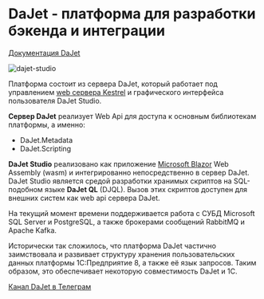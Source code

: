 # DaJet - платформа для разработки бэкенда и интеграции

[Документация DaJet](https://zhichkin.github.io/)

![dajet-studio](https://github.com/zhichkin/dajet/blob/main/doc/dajet-studio/dajet-studio.png)

Платформа состоит из сервера DaJet, который работает под управлением
[web сервера Kestrel](https://learn.microsoft.com/en-us/aspnet/core/fundamentals/servers/kestrel?view=aspnetcore-7.0)
и графического интерфейса пользователя DaJet Studio.

**Сервер DaJet** реализует Web Api для доступа к основным библиотекам платформы, а именно:
- DaJet.Metadata
- DaJet.Scripting

**DaJet Studio** реализовано как приложение
[Microsoft Blazor](https://learn.microsoft.com/en-us/ASPNET/core/blazor/?view=aspnetcore-7.0)
Web Assembly (wasm) и интегрированно непосредственно в сервер DaJet.
DaJet Studio является средой разработки хранимых скриптов на SQL-подобном языке **DaJet QL** (DJQL).
Вызов этих скриптов доступен для внешних систем как web api сервера DaJet.

На текущий момент времени поддерживается работа с СУБД Microsoft SQL Server и PostgreSQL,
а также брокерами сообщений RabbitMQ и Apache Kafka.

Исторически так сложилось, что платформа DaJet частично заимствовала и развивает структуру хранения
пользовательских данных платформы 1С:Предприятие 8, а также её язык запросов. Таким образом,
это обеспечивает некоторую совместимость DaJet и 1С.

[Канал DaJet в Телеграм](https://t.me/dajet_studio_group)